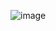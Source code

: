 ![image](https://github.com/Harshal-Meher/PAYMENT-DONE/assets/134125835/48d5ec41-87b1-47ce-9b01-1ab8e315e582)
